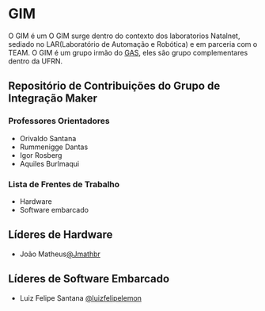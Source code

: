# GIM
O GIM é um
O GIM surge dentro do contexto dos laboratorios Natalnet, sediado no LAR(Laboratório de Automação e Robótica) e em parceria com o TEAM. O GIM é um grupo irmão do [GAS](https://github.com/natalnet-team/GAS), eles são grupo complementares dentro da UFRN.


## Repositório de Contribuições do Grupo de Integração Maker 

### Professores Orientadores
* Orivaldo Santana
* Rummenigge Dantas
* Igor Rosberg
* Aquiles Burlmaqui

### Lista de Frentes de Trabalho

* Hardware
* Software embarcado


## Líderes de Hardware
* João Matheus[@Jmathbr](https://github.com/Jmathbr)


## Líderes de Software Embarcado
* Luiz Felipe Santana [@luizfelipelemon](https://github.com/LuizFelipeLemon)

